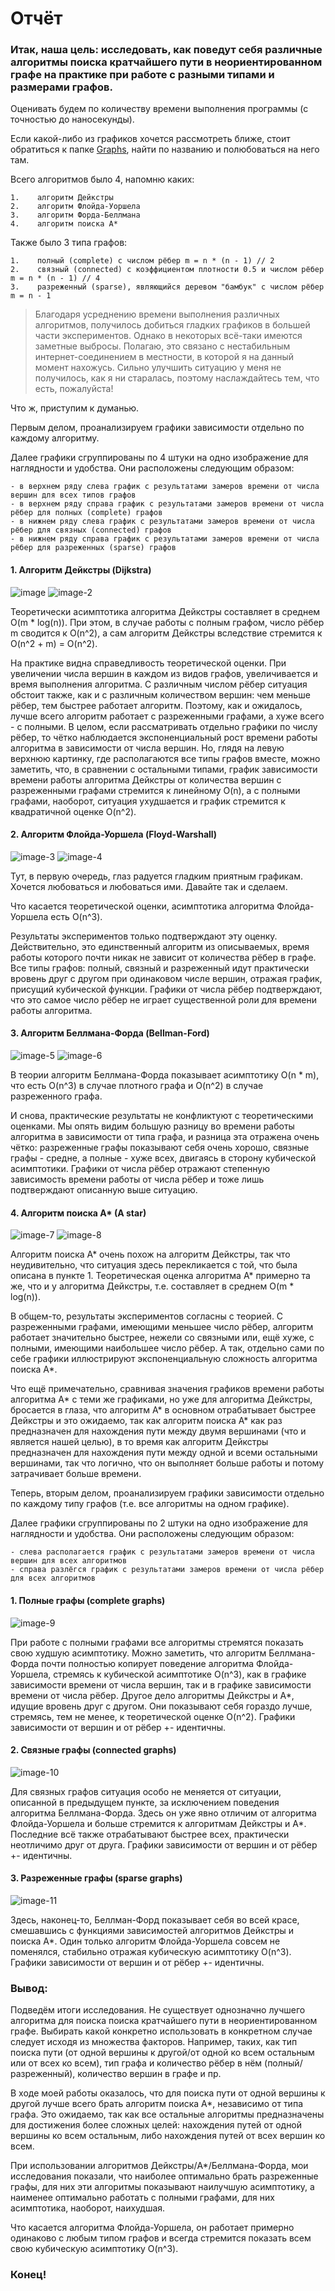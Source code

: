 # Отчёт

### Итак, наша цель: исследовать, как поведут себя различные алгоритмы поиска кратчайшего пути в неориентированном графе на практике при работе с разными типами и размерами графов.

Оценивать будем по количеству времени выполнения программы (с точностью до наносекунды).

Если какой-либо из графиков хочется рассмотреть ближе, стоит обратиться к папке [Graphs](https://github.com/kamilarakhimova/hse-algo-hw3/blob/main/Graphs), найти по названию и полюбоваться на него там.

Всего алгоритмов было 4, напомню каких:
```
1.    алгоритм Дейкстры 
2.    алгоритм Флойда-Уоршела
3.    алгоритм Форда-Беллмана 
4.    алгоритм поиска A*
```

Также было 3 типа графов:
```
1.    полный (complete) с числом рёбер m = n * (n - 1) // 2
2.    связный (connected) с коэффициентом плотности 0.5 и числом рёбер m = n * (n - 1) // 4
3.    разреженный (sparse), являющийся деревом "бамбук" с числом рёбер m = n - 1
```

> Благодаря усреднению времени выполнения различных алгоритмов, получилось добиться гладких графиков в большей части экспериментов. Однако в некоторых всё-таки имеются заметные выбросы. Полагаю, это связано с нестабильным интернет-соединением в местности, в которой я на данный момент нахожусь. Сильно улучшить ситуацию у меня не получилось, как я ни старалась, поэтому наслаждайтесь тем, что есть, пожалуйста!

Что ж, приступим к думанью. 

Первым делом, проанализируем графики зависимости отдельно по каждому алгоритму.

Далее графики сгруппированы по 4 штуки на одно изображение для наглядности и удобства. 
Они расположены следующим образом:
```
- в верхнем ряду слева график с результатами замеров времени от числа вершин для всех типов графов
- в верхнем ряду справа график с результатами замеров времени от числа рёбер для полных (complete) графов
- в нижнем ряду слева график с результатами замеров времени от числа рёбер для связных (connected) графов
- в нижнем ряду справа график с результатами замеров времени от числа рёбер для разреженных (sparse) графов
```

#### 1. Алгоритм Дейкстры (Dijkstra)

![image](https://github.com/kamilarakhimova/hse-algo-hw3/assets/58568615/f92879bc-87e2-44e1-b349-dbc19d7cf0db)
![image-2](https://github.com/kamilarakhimova/hse-algo-hw3/assets/58568615/0df3f254-f967-4b3c-8186-5a3a716d44c9)


Теоретически асимптотика алгоритма Дейкстры составляет в среднем O(m * log(n)). При этом, в случае работы с полным графом, число рёбер m сводится к O(n^2), а сам алгоритм Дейкстры вследствие стремится к O(n^2 + m) = O(n^2).

На практике видна справедливость теоретической оценки. При увеличении числа вершин в каждом из видов графов, увеличивается и время выполнения алгоритма. С различным числом рёбер ситуация обстоит также, как и с различным количеством вершин: чем меньше рёбер, тем быстрее работает алгоритм. Поэтому, как и ожидалось, лучше всего алгоритм работает с разреженными графами, а хуже всего - с полными. В целом, если рассматривать отдельно графики по числу рёбер, то чётко наблюдается экспоненциальный рост времени работы алгоритма в зависимости от числа вершин. Но, глядя на левую верхнюю картинку, где располагаются все типы графов вместе, можно заметить, что, в сравнении с остальными типами, график зависимости времени работы алгоритма Дейкстры от количества вершин с разреженными графами стремится к линейному O(n), а с полными графами, наоборот, ситуация ухудшается и график стремится к квадратичной оценке O(n^2).

#### 2. Алгоритм Флойда-Уоршела (Floyd-Warshall)

![image-3](https://github.com/kamilarakhimova/hse-algo-hw3/assets/58568615/a1dfd6b0-c5b4-414a-935f-fed911251e81)
![image-4](https://github.com/kamilarakhimova/hse-algo-hw3/assets/58568615/eca12c81-cc6f-434b-9807-28f26a486455)

Тут, в первую очередь, глаз радуется гладким приятным графикам. Хочется любоваться и любоваться ими. Давайте так и сделаем.

Что касается теоретической оценки, асимптотика алгоритма Флойда-Уоршела есть O(n^3).

Результаты экспериментов только подтверждают эту оценку. Действительно, это единственный алгоритм из описываемых, время работы которого почти никак не зависит от количества рёбер в графе. Все типы графов: полный, связный и разреженный идут практически вровень друг с другом при одинаковом числе вершин, отражая график, присущий кубической функции. Графики от числа рёбер подтверждают, что это самое число рёбер не играет существенной роли для времени работы алгоритма.

#### 3. Алгоритм Беллмана-Форда (Bellman-Ford)

![image-5](https://github.com/kamilarakhimova/hse-algo-hw3/assets/58568615/f9df5133-2d06-40d7-9ea9-d616c34ceee5)
![image-6](https://github.com/kamilarakhimova/hse-algo-hw3/assets/58568615/1ba41027-8c7a-4267-8398-054021fbfc39)


В теории алгоритм Беллмана-Форда показывает асимптотику O(n * m), что есть O(n^3) в случае плотного графа и O(n^2) в случае разреженного графа.

И снова, практические результаты не конфликтуют с теоретическими оценками. Мы опять видим большую разницу во времени работы алгоритма в зависимости от типа графа, и разница эта отражена очень чётко: разреженные графы показывают себя очень хорошо, связные графы - средне, а полные - хуже всех, двигаясь в сторону кубической асимптотики. Графики от числа рёбер отражают степенную зависимость времени работы от числа рёбер и тоже лишь подтверждают описанную выше ситуацию.

#### 4. Алгоритм поиска A* (A star)

![image-7](https://github.com/kamilarakhimova/hse-algo-hw3/assets/58568615/57ffaeb4-290d-4c5f-83cd-4b58be241850)
![image-8](https://github.com/kamilarakhimova/hse-algo-hw3/assets/58568615/70b4ce72-67ec-40a4-809b-fccfba0a1836)


Алгоритм поиска А* очень похож на алгоритм Дейкстры, так что неудивительно, что ситуация здесь перекликается с той, что была описана в пункте 1. Теоретическая оценка алгоритма А* примерно та же, что и у алгоритма Дейкстры, т.е. составляет в среднем O(m * log(n)).

В общем-то, результаты экспериментов согласны с теорией. С разреженными графами, имеющими меньшее число рёбер, алгоритм работает значительно быстрее, нежели со связными или, ещё хуже, с полными, имеющими наибольшее число рёбер. А так, отдельно сами по себе графики иллюстрируют экспоненциальную сложность алгоритма поиска А*.

Что ещё примечательно, сравнивая значения графиков времени работы алгоритма A* с теми же графиками, но уже для алгоритма Дейкстры, бросается в глаза, что алгоритм А* в основном отрабатывает быстрее Дейкстры и это ожидаемо, так как алгоритм поиска А* как раз предназначен для нахождения пути между двумя вершинами (что и является нашей целью), в то время как алгоритм Дейкстры предназначен для нахождения пути между одной и всеми остальными вершинами, так что логично, что он выполняет больше работы и потому затрачивает больше времени.



Теперь, вторым делом, проанализируем графики зависимости отдельно по каждому типу графов (т.е. все алгоритмы на одном графике).

Далее графики сгруппированы по 2 штуки на одно изображение для наглядности и удобства. 
Они расположены следующим образом:
```
- слева располагается график с результатами замеров времени от числа вершин для всех алгоритмов
- справа разлёгся график с результатами замеров времени от числа рёбер для всех алгоритмов
```

#### 1. Полные графы (complete graphs)

![image-9](https://github.com/kamilarakhimova/hse-algo-hw3/assets/58568615/e1e1bc42-51f4-4949-8483-a0d587c12de0)


При работе с полными графами все алгоритмы стремятся показать свою худшую асимптотику. Можно заметить, что алгоритм Беллмана-Форда почти полностью копирует поведение алгоритма Флойда-Уоршела, стремясь к кубической асимптотике O(n^3), как в графике зависимости времени от числа вершин, так и в графике зависимости времени от числа рёбер. Другое дело алгоритмы Дейкстры и А*, идущие вровень друг с другом. Они показывают себя гораздо лучше, стремясь, тем не менее, к теоретической оценке O(n^2). Графики зависимости от вершин и от рёбер +- идентичны.

#### 2. Связные графы (connected graphs)

![image-10](https://github.com/kamilarakhimova/hse-algo-hw3/assets/58568615/9958d793-881b-441e-93be-d810b07fd315)

Для связных графов ситуация особо не меняется от ситуации, описанной в предыдущем пункте, за исключением поведения алгоритма Беллмана-Форда. Здесь он уже явно отличим от алгоритма Флойда-Уоршела и больше стремится к алгоритмам Дейкстры и А*. Последние всё также отрабатывают быстрее всех, практически неотличимо друг от друга. Графики зависимости от вершин и от рёбер +- идентичны.

#### 3. Разреженные графы (sparse graphs)

![image-11](https://github.com/kamilarakhimova/hse-algo-hw3/assets/58568615/093b222d-a960-4c6c-adda-7ff75bb76f36)

Здесь, наконец-то, Беллман-Форд показывает себя во всей красе, смешавшись с функциями зависимостей алгоритмов Дейкстры и поиска А*. Один только алгоритм Флойда-Уоршела совсем не поменялся, стабильно отражая кубическую асимптотику O(n^3). Графики зависимости от вершин и от рёбер +- идентичны.

### Вывод:

Подведём итоги исследования. Не существует однозначно лучшего алгоритма для поиска поиска кратчайшего пути в неориентированном графе. Выбирать какой конкретно использовать в конкретном случае следует исходя из множества факторов. Например, таких, как тип поиска пути (от одной вершины к другой/от одной ко всем остальным или от всех ко всем), тип графа и количество рёбер в нём (полный/разреженный), количество вершин в графе и пр. 

В ходе моей работы оказалось, что для поиска пути от одной вершины к другой лучше всего брать алгоритм поиска А*, независимо от типа графа. Это ожидаемо, так как все остальные алгоритмы предназначены для достижения более сложных целей: нахождения путей от одной вершины ко всем остальным, либо нахождения путей от всех вершин ко всем.

При использовании алгоритмов Дейкстры/A*/Беллмана-Форда, мои исследования показали, что наиболее оптимально брать разреженные графы, для них эти алгоритмы показывают наилучшую асимптотику, а наименее оптимально работать с полными графами, для них асимптотика, наоборот, наихудшая.

Что касается алгоритма Флойда-Уоршела, он работает примерно одинаково с любым типом графов и всегда стремится показать всем свою кубическую асимптотику O(n^3).

### Конец!
